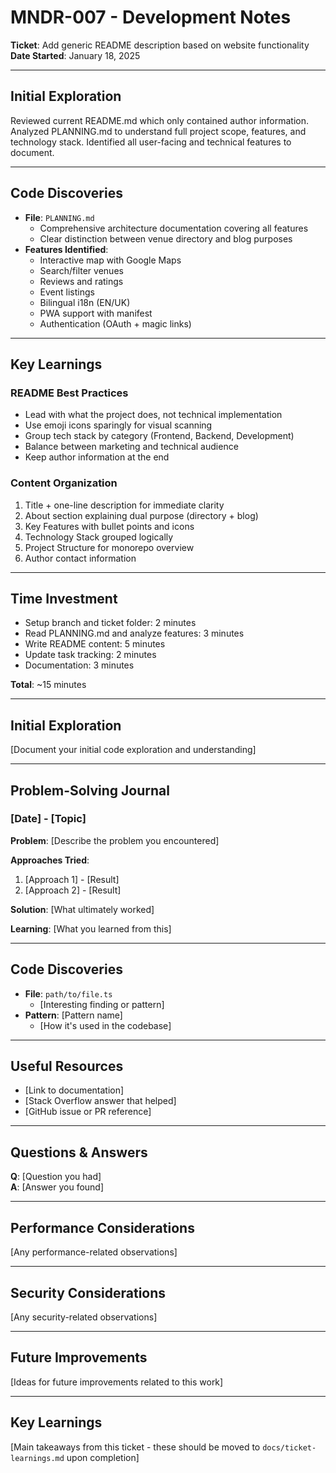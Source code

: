 # MNDR-007 - Development Notes

**Ticket**: Add generic README description based on website functionality  
**Date Started**: January 18, 2025

---

## Initial Exploration

Reviewed current README.md which only contained author information. Analyzed PLANNING.md to understand full project scope, features, and technology stack. Identified all user-facing and technical features to document.

---

## Code Discoveries

- **File**: `PLANNING.md`
  - Comprehensive architecture documentation covering all features
  - Clear distinction between venue directory and blog purposes
- **Features Identified**:
  - Interactive map with Google Maps
  - Search/filter venues
  - Reviews and ratings
  - Event listings
  - Bilingual i18n (EN/UK)
  - PWA support with manifest
  - Authentication (OAuth + magic links)

---

## Key Learnings

### README Best Practices
- Lead with what the project does, not technical implementation
- Use emoji icons sparingly for visual scanning
- Group tech stack by category (Frontend, Backend, Development)
- Balance between marketing and technical audience
- Keep author information at the end

### Content Organization
1. Title + one-line description for immediate clarity
2. About section explaining dual purpose (directory + blog)
3. Key Features with bullet points and icons
4. Technology Stack grouped logically
5. Project Structure for monorepo overview
6. Author contact information

---

## Time Investment

- Setup branch and ticket folder: 2 minutes
- Read PLANNING.md and analyze features: 3 minutes
- Write README content: 5 minutes
- Update task tracking: 2 minutes
- Documentation: 3 minutes

**Total**: ~15 minutes

---

## Initial Exploration

[Document your initial code exploration and understanding]

---

## Problem-Solving Journal

### [Date] - [Topic]

**Problem**: [Describe the problem you encountered]

**Approaches Tried**:

1. [Approach 1] - [Result]
2. [Approach 2] - [Result]

**Solution**: [What ultimately worked]

**Learning**: [What you learned from this]

---

## Code Discoveries

- **File**: `path/to/file.ts`
  - [Interesting finding or pattern]
- **Pattern**: [Pattern name]
  - [How it's used in the codebase]

---

## Useful Resources

- [Link to documentation]
- [Stack Overflow answer that helped]
- [GitHub issue or PR reference]

---

## Questions & Answers

**Q**: [Question you had]  
**A**: [Answer you found]

---

## Performance Considerations

[Any performance-related observations]

---

## Security Considerations

[Any security-related observations]

---

## Future Improvements

[Ideas for future improvements related to this work]

---

## Key Learnings

[Main takeaways from this ticket - these should be moved to `docs/ticket-learnings.md` upon completion]
